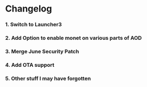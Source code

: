 # Changelog

### 1. Switch to Launcher3

### 2. Add Option to enable monet on various parts of AOD

### 3. Merge June Security Patch

### 4. Add OTA support

### 5. Other stuff I may have forgotten
